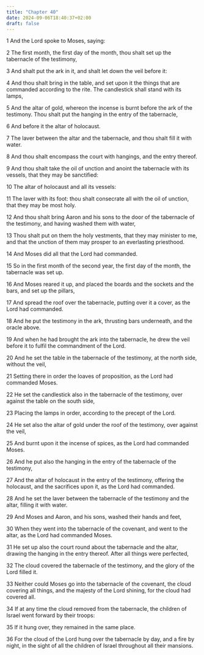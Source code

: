 ```yaml
---
title: "Chapter 40"
date: 2024-09-06T18:40:37+02:00
draft: false
---
```




1 And the Lord spoke to Moses, saying:

2 The first month, the first day of the month, thou shalt set up the tabernacle of the testimony,

3 And shalt put the ark in it, and shalt let down the veil before it:

4 And thou shalt bring in the table, and set upon it the things that are commanded according to the rite. The candlestick shall stand with its lamps,

5 And the altar of gold, whereon the incense is burnt before the ark of the testimony. Thou shalt put the hanging in the entry of the tabernacle,

6 And before it the altar of holocaust.

7 The laver between the altar and the tabernacle, and thou shalt fill it with water.

8 And thou shalt encompass the court with hangings, and the entry thereof.

9 And thou shalt take the oil of unction and anoint the tabernacle with its vessels, that they may be sanctified:

10 The altar of holocaust and all its vessels:

11 The laver with its foot: thou shalt consecrate all with the oil of unction, that they may be most holy.

12 And thou shalt bring Aaron and his sons to the door of the tabernacle of the testimony, and having washed them with water,

13 Thou shalt put on them the holy vestments, that they may minister to me, and that the unction of them may prosper to an everlasting priesthood.

14 And Moses did all that the Lord had commanded.

15 So in the first month of the second year, the first day of the month, the tabernacle was set up.

16 And Moses reared it up, and placed the boards and the sockets and the bars, and set up the pillars,

17 And spread the roof over the tabernacle, putting over it a cover, as the Lord had commanded.

18 And he put the testimony in the ark, thrusting bars underneath, and the oracle above.

19 And when he had brought the ark into the tabernacle, he drew the veil before it to fulfil the commandment of the Lord.

20 And he set the table in the tabernacle of the testimony, at the north side, without the veil,

21 Setting there in order the loaves of proposition, as the Lord had commanded Moses.

22 He set the candlestick also in the tabernacle of the testimony, over against the table on the south side,

23 Placing the lamps in order, according to the precept of the Lord.

24 He set also the altar of gold under the roof of the testimony, over against the veil,

25 And burnt upon it the incense of spices, as the Lord had commanded Moses.

26 And he put also the hanging in the entry of the tabernacle of the testimony,

27 And the altar of holocaust in the entry of the testimony, offering the holocaust, and the sacrifices upon it, as the Lord had commanded.

28 And he set the laver between the tabernacle of the testimony and the altar, filling it with water.

29 And Moses and Aaron, and his sons, washed their hands and feet,

30 When they went into the tabernacle of the covenant, and went to the altar, as the Lord had commanded Moses.

31 He set up also the court round about the tabernacle and the altar, drawing the hanging in the entry thereof. After all things were perfected,

32 The cloud covered the tabernacle of the testimony, and the glory of the Lord filled it.

33 Neither could Moses go into the tabernacle of the covenant, the cloud covering all things, and the majesty of the Lord shining, for the cloud had covered all.

34 If at any time the cloud removed from the tabernacle, the children of Israel went forward by their troops:

35 If it hung over, they remained in the same place.

36 For the cloud of the Lord hung over the tabernacle by day, and a fire by night, in the sight of all the children of Israel throughout all their mansions.

